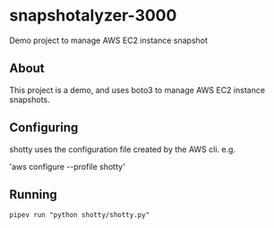 # snapshotalyzer-3000
Demo project to manage AWS EC2 instance snapshot

## About

This project is a demo, and uses boto3 to manage AWS EC2 instance snapshots.

## Configuring

shotty uses the configuration file created by the AWS cli. e.g.

'aws configure --profile shotty'
## Running

`pipev run "python shotty/shotty.py"`
